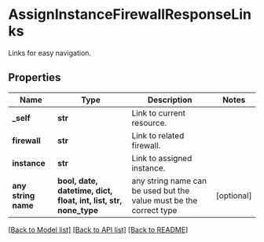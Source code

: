 # AssignInstanceFirewallResponseLinks

Links for easy navigation.

## Properties
Name | Type | Description | Notes
------------ | ------------- | ------------- | -------------
**_self** | **str** | Link to current resource. | 
**firewall** | **str** | Link to related firewall. | 
**instance** | **str** | Link to assigned instance. | 
**any string name** | **bool, date, datetime, dict, float, int, list, str, none_type** | any string name can be used but the value must be the correct type | [optional]

[[Back to Model list]](../README.md#documentation-for-models) [[Back to API list]](../README.md#documentation-for-api-endpoints) [[Back to README]](../README.md)


